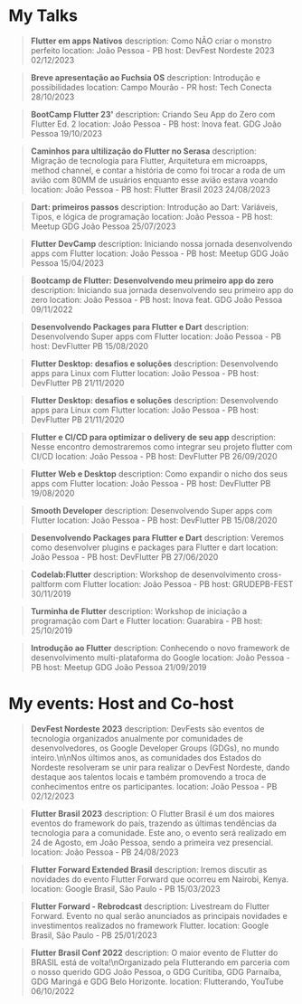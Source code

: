 # My Talks

> **Flutter em apps Nativos**
description: Como NÃO criar o monstro perfeito
location: João Pessoa - PB
host: DevFest Nordeste 2023
02/12/2023

> **Breve apresentação ao Fuchsia OS**
description: Introdução e possibilidades
location: Campo Mourão - PR
host: Tech Conecta
28/10/2023

> **BootCamp Flutter 23'**
description: Criando Seu App do Zero com Flutter Ed. 2
location: João Pessoa - PB
host: Inova feat. GDG João Pessoa
19/10/2023

> **Caminhos para ultilização do Flutter no Serasa**
description: Migração de tecnologia para Flutter, Arquitetura em microapps, method channel, e contar a história de como foi trocar a roda de um avião com 80MM de usuários enquanto esse avião estava voando
location: João Pessoa - PB
host: Flutter Brasil 2023
24/08/2023

> **Dart: primeiros passos**
description: Introdução ao Dart: Variáveis, Tipos, e lógica de programação
location: João Pessoa - PB
host: Meetup GDG João Pessoa
25/07/2023

> **Flutter DevCamp**
description: Iniciando nossa jornada desenvolvendo apps com Flutter
location: João Pessoa - PB
host: Meetup GDG João Pessoa
15/04/2023

> **Bootcamp de Flutter: Desenvolvendo meu primeiro app do zero**
description: Iniciando sua jornada desenvolvendo seu primeiro app do zero
location: João Pessoa - PB
host: Inova feat. GDG João Pessoa
09/11/2022

> **Desenvolvendo Packages para Flutter e Dart**
description: Desenvolvendo Super apps com Flutter
location: João Pessoa - PB
host: DevFlutter PB
15/08/2020

> **Flutter Desktop: desafios e soluções**
description: Desenvolvendo apps para Linux com Flutter
location: João Pessoa - PB
host: DevFlutter PB
21/11/2020

> **Flutter Desktop: desafios e soluções**
description: Desenvolvendo apps para Linux com Flutter
location: João Pessoa - PB
host: DevFlutter PB
21/11/2020

> **Flutter e CI/CD para optimizar o delivery de seu app**
description: Nesse encontro demostraremos como integrar seu projeto flutter com CI/CD
location: João Pessoa - PB
host: DevFlutter PB
26/09/2020

> **Flutter Web e Desktop**
description: Como expandir o nicho dos seus apps com Flutter
location: João Pessoa - PB
host: DevFlutter PB
19/08/2020


> **Smooth Developer**
description: Desenvolvendo Super apps com Flutter
location: João Pessoa - PB
host: DevFlutter PB
15/08/2020

> **Desenvolvendo Packages para Flutter e Dart**
description: Veremos como desenvolver plugins e packages para Flutter e dart
location: João Pessoa - PB
host: DevFlutter PB
27/06/2020

> **Codelab:Flutter**
description: Workshop de desenvolvimento cross-paltform com Flutter
location: João Pessoa - PB
host: GRUDEPB-FEST
30/11/2019

> **Turminha de Flutter**
description: Workshop de iniciação a programação com Dart e Flutter
location: Guarabira - PB
host:
25/10/2019

> **Introdução ao Flutter**
description: Conhecendo o novo framework de desenvolvimento multi-plataforma do Google
location: João Pessoa - PB
host: Meetup GDG João Pessoa
21/09/2019

# My events: Host and Co-host

> **DevFest Nordeste 2023**
description: DevFests são eventos de tecnologia organizados anualmente por comunidades de desenvolvedores, os Google Developer Groups (GDGs), no mundo inteiro.\n\nNos últimos anos, as comunidades dos Estados do Nordeste resolveram se unir para realizar o DevFest Nordeste, dando destaque aos talentos locais e também promovendo a troca de conhecimentos entre os participantes.
location: João Pessoa - PB
02/12/2023

> **Flutter Brasil 2023**
description: O Flutter Brasil é um dos maiores eventos do framework do país, trazendo as últimas tendências da tecnologia para a comunidade. Este ano, o evento será realizado em 24 de Agosto, em João Pessoa, sendo a primeira vez presencial.
location: João Pessoa - PB
24/08/2023

> **Flutter Forward Extended Brasil**
description: Iremos discutir as novidades do evento Flutter Forward que ocorreu em Nairobi, Kenya.
location: Google Brasil, São Paulo - PB
15/03/2023

> **Flutter Forward - Rebrodcast**
description: Livestream do Flutter Forward. Evento no qual serão anunciados as principais novidades e investimentos realizados no framework Flutter.
location: Google Brasil, São Paulo - PB
25/01/2023

> **Flutter Brasil Conf 2022**
description: O maior evento de Flutter do BRASIL está de volta!\nOrganizado pela Flutterando em parceria com o nosso querido GDG João Pessoa, o GDG Curitiba, GDG Parnaíba, GDG Maringá e GDG Belo Horizonte.
location: Flutterando, YouTube
06/10/2022
